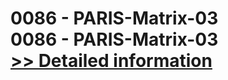 # 0086 - PARIS-Matrix-03<br />0086 - PARIS-Matrix-03<br />[>> Detailed information](https://secure.shareit.com/shareit/product.html?productid=300951626&affiliateid=200057808)